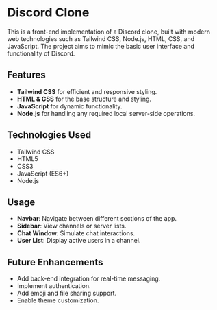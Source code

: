 # Discord Clone

This is a front-end implementation of a Discord clone, built with modern web technologies such as Tailwind CSS, Node.js, HTML, CSS, and JavaScript. The project aims to mimic the basic user interface and functionality of Discord.

## Features

- **Tailwind CSS** for efficient and responsive styling.
- **HTML & CSS** for the base structure and styling.
- **JavaScript** for dynamic functionality.
- **Node.js** for handling any required local server-side operations.

## Technologies Used

- Tailwind CSS
- HTML5
- CSS3
- JavaScript (ES6+)
- Node.js


## Usage

- **Navbar**: Navigate between different sections of the app.
- **Sidebar**: View channels or server lists.
- **Chat Window**: Simulate chat interactions.
- **User List**: Display active users in a channel.

## Future Enhancements

- Add back-end integration for real-time messaging.
- Implement authentication.
- Add emoji and file sharing support.
- Enable theme customization.


